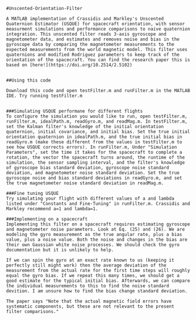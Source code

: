 	#Unscented-Orientation-Filter

	A MATLAB implementation of Crassidis and Markley's Unscented Quaternion Estimator (USQUE) for spacecraft orientation, with sensor measurment simulations and performance comparisons to naive quaternion integration. This unscented filter reads 3-axis gyroscope and magnetometer data, and estimates and removes noise and bias in the gyroscope data by comparing the magnetometer measurements to the expected measurements from the world magnetic model. This filter uses quaternions and modified Rodriguez parameters to keep track of the orientation of the spacecraft. You can find the research paper this is based on [here!](https://doi.org/10.2514/2.5102)


    ##Using this code

    Download this code and open testFilter.m and runFilter.m in the MATLAB IDE. Try running testFilter.m


	###Simulating USQUE performane for different flights
	To configure the simulation you would like to run, open testFilter.m, runFilter.m, idealPath.m, readGyro.m, and readMag.m. In testFilter.m, set the Kalman filter's knowledge of the initial orientation quaternion, initial covariance, and initial bias. Set the true initial orientation quaternion in idealPath.m, and the true initial bias in readGyro.m (make these different from the values in testFilter.m to see how USQUE corrects errors). In runFilter.m, Under "Simulation Parameters", set the time it takes for the spacecraft to complete a rotation, the vector the spacecraft turns around, the runtime of the simulation, the sensor sampling interval, and the filter's knowledge of gyroscope bias standard deviation, gyroscope noise standard deviation, and magnetometer noise standard deviation. Set the true gyroscope noise and bias standard deviations in readGyro.m, and set the true magnetometer noise standard deviation in readMag.m.
    
	###Fine tuning USQUE
	Try simulating your flight with different values of a and lambda listed under "Constants and Fine-Tuning" in runFilter.m. Crassidis and Markley recommend a=1 and lambda=1.

	###Implementing on a spacecraft
    Implementing this filter on a spacecraft requires estimating gyroscope and magnetometer noise parameters. Look at Eq. (25) and (26). We are modeling the gyro measurement as the true angular rate, plus a bias value, plus a noise value. Both the noise and changes in the bias are their own Gaussian white noise processes. We should check the gyro documentation but it is unlikely to help.

    If we can spin the gyro at an exact rate known to us (keeping it perfectly still might work) then the average deviation of the measurement from the actual rate for the first time steps will roughly equal the gyro bias. If we repeat this many times, we should get a good estimate for the typical initial bias. Afterwards, we can compare the individual measurements to this to find the noise standard devition. I am unsure how to find the bias change standard deviation.

    The paper says "Note that the actual magnetic field errors have systematic components, but these are not relevant to the present filter comparisons."
